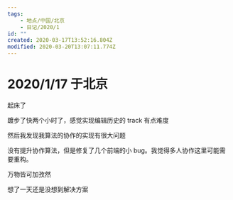 ```yaml
---
tags:
    - 地点/中国/北京
    - 日记/2020/1
id: ""
created: 2020-03-17T13:52:16.804Z
modified: 2020-03-20T13:07:11.774Z
---
```


# 2020/1/17 于北京

<!-- @timer "date":"Fri Jan 17 2020 08:19:03 GMT+0800 (CST)" -->

起床了

<!-- @timer "date":"Fri Jan 17 2020 11:12:14 GMT+0800 (CST)","duration":"about 3 hours" -->

踱步了快两个小时了，感觉实现编辑历史的 track 有点难度

<!-- @timer "date":"Fri Jan 17 2020 13:16:14 GMT+0800 (CST)","duration":"about 2 hours" -->

然后我发现我算法的协作的实现有很大问题

<!-- @timer "date":"Fri Jan 17 2020 16:41:59 GMT+0800 (CST)","duration":"about 3 hours" -->

没有提升协作算法，但是修复了几个前端的小 bug。我觉得多人协作这里可能需要重构。

<!-- @timer "date":"Fri Jan 17 2020 19:22:27 GMT+0800 (CST)","duration":"about 3 hours" -->

万物皆可加孜然

<!-- @timer "date":"Fri Jan 17 2020 21:33:08 GMT+0800 (CST)","duration":"about 2 hours" -->

想了一天还是没想到解决方案
